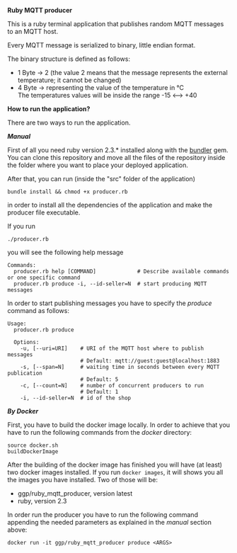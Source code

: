 **Ruby MQTT producer**

This is a ruby terminal application that publishes random MQTT messages to an MQTT host.

Every MQTT message is serialized to binary, little endian format.

The binary structure is defined as follows:

- 1 Byte -> 2 (the value 2 means that the message represents the external temperature; it cannot be changed)
- 4 Byte -> <integer> representing the value of the temperature in °C <br/>
The temperatures values will be inside the range -15 <--> +40

**How to run the application?**

There are two ways to run the application.

***Manual***

First of all you need ruby version 2.3.* installed along with the [bundler](http://bundler.io/) gem.
You can clone this repository and move all the files of the repository inside the folder where you want to place your deployed application.

After that, you can run (inside the "src" folder of the application)
```
bundle install && chmod +x producer.rb
```
in order to install all the dependencies of the application and make the producer file executable.

If you run
```
./producer.rb
```

you will see the following help message
```
Commands:
  producer.rb help [COMMAND]             # Describe available commands or one specific command
  producer.rb produce -i, --id-seller=N  # start producing MQTT messages
```

In order to start publishing messages you have to specify the *produce* command as follows:

```
Usage:
  producer.rb produce

  Options:
    -u, [--uri=URI]    # URI of the MQTT host where to publish messages
                       # Default: mqtt://guest:guest@localhost:1883
    -s, [--span=N]     # waiting time in seconds between every MQTT publication
                       # Default: 5
    -c, [--count=N]    # number of concurrent producers to run
                       # Default: 1
    -i, --id-seller=N  # id of the shop
```

***By Docker***

First, you have to build the docker image locally. In order to achieve that you have to run the following commands from the *docker* directory:

```
source docker.sh
buildDockerImage
```
After the building of the docker image has finished you will have (at least) two docker images installed. If you run `docker images`, it will shows you all the images you have installed. Two of those will be:

- ggp/ruby_mqtt_producer, version  latest
- ruby, version 2.3

In order run the producer you have to run the following command appending the needed parameters as explained in the *manual* section above:

```
docker run -it ggp/ruby_mqtt_producer produce <ARGS>
```
